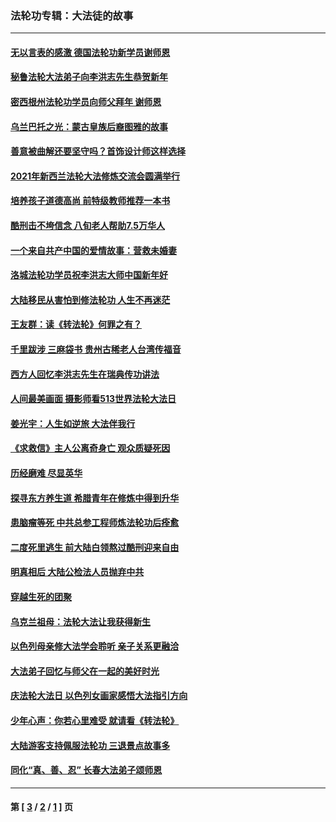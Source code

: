 ### 法轮功专辑：大法徒的故事
---
#### [无以言表的感激 德国法轮功新学员谢师恩](../../pages/nf1147481/n13543790.md?02090430) 
#### [秘鲁法轮大法弟子向李洪志先生恭贺新年](../../pages/nf1147481/n13540182.md?02090430) 
#### [密西根州法轮功学员向师父拜年 谢师恩](../../pages/nf1147481/n13538183.md?02090430) 
#### [乌兰巴托之光：蒙古皇族后裔图雅的故事](../../pages/nf1147481/n13155759.md?02090430) 
#### [善意被曲解还要坚守吗？首饰设计师这样选择](../../pages/nf1147481/n13077575.md?02090430) 
#### [2021年新西兰法轮大法修炼交流会圆满举行](../../pages/nf1147481/n13033149.md?02090430) 
#### [培养孩子道德高尚 前特级教师推荐一本书](../../pages/nf1147481/n12938640.md?02090430) 
#### [酷刑击不垮信念 八旬老人帮助7.5万华人](../../pages/nf1147481/n12880712.md?02090430) 
#### [一个来自共产中国的爱情故事：营救未婚妻](../../pages/nf1147481/n12778386.md?02090430) 
#### [洛城法轮功学员祝李洪志大师中国新年好](../../pages/nf1147481/n12724685.md?02090430) 
#### [大陆移民从害怕到修法轮功 人生不再迷茫](../../pages/nf1147481/n12414325.md?02090430) 
#### [王友群：读《转法轮》何罪之有？](../../pages/nf1147481/n12408647.md?02090430) 
#### [千里跋涉 三麻袋书 贵州古稀老人台湾传福音](../../pages/nf1147481/n12198750.md?02090430) 
#### [西方人回忆李洪志先生在瑞典传功讲法](../../pages/nf1147481/n12099607.md?02090430) 
#### [人间最美画面 摄影师看513世界法轮大法日](../../pages/nf1147481/n12094118.md?02090430) 
#### [姜光宇：人生如逆旅 大法伴我行](../../pages/nf1147481/n12088664.md?02090430) 
#### [《求救信》主人公离奇身亡 观众质疑死因](../../pages/nf1147481/n11845215.md?02090430) 
#### [历经磨难 尽显英华](../../pages/nf1147481/n11723297.md?02090430) 
#### [探寻东方养生道 希腊青年在修炼中得到升华](../../pages/nf1147481/n11494502.md?02090430) 
#### [患脑瘤等死 中共总参工程师炼法轮功后痊愈](../../pages/nf1147481/n11466682.md?02090430) 
#### [二度死里逃生 前大陆白领熬过酷刑迎来自由](../../pages/nf1147481/n11368594.md?02090430) 
#### [明真相后 大陆公检法人员抛弃中共](../../pages/nf1147481/n11358618.md?02090430) 
#### [穿越生死的团聚](../../pages/nf1147481/n11258922.md?02090430) 
#### [乌克兰祖母：法轮大法让我获得新生](../../pages/nf1147481/n11269457.md?02090430) 
#### [以色列母亲修大法学会聆听 亲子关系更融洽](../../pages/nf1147481/n11268195.md?02090430) 
#### [大法弟子回忆与师父在一起的美好时光](../../pages/nf1147481/n11267759.md?02090430) 
#### [庆法轮大法日 以色列女画家感悟大法指引方向](../../pages/nf1147481/n11267735.md?02090430) 
#### [少年心声：你若心里难受 就请看《转法轮》](../../pages/nf1147481/n11267496.md?02090430) 
#### [大陆游客支持佩服法轮功 三退景点故事多](../../pages/nf1147481/n11267378.md?02090430) 
#### [同化“真、善、忍” 长春大法弟子颂师恩](../../pages/nf1147481/n11266497.md?02090430) 

---
#### 第 [ [3](./3.md?02090430) / [2](./2.md?02090430) / [1](./1.md?02090430) ] 页
